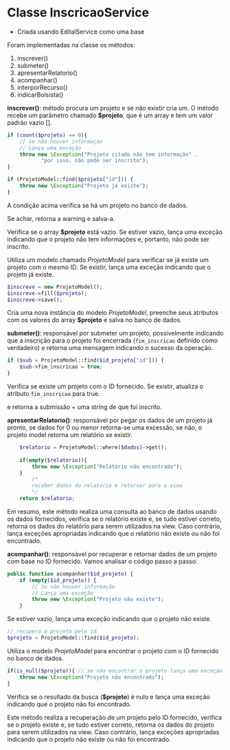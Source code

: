 # Classe InscricaoService

* Criada usando EditalService como uma base

Foram implementadas na classe os métodos:

1. inscrever()
2. submeter()
3. apresentarRelatorio()
4. acompanhar()
5. interporRecurso()
6. indicarBolsista()

**inscrever()**: método procura um projeto e se não existir cria um.
O método recebe um parâmetro chamado **$projeto**, que é um array e tem um valor padrão vazio [].

~~~php
if (count($projeto) == 0){ 
    // Se não houver informação
    // Lança uma exceção
    throw new \Exception("Projeto citado não tem informação" .
           "por isso, não pode ser inscrito");
}

if (ProjetoModel::find($projeto["id"])) {
    throw new \Exception("Projeto já existe");
}
~~~

A condição acima verifica se há um projeto no banco de dados.

Se achar, retorna a warning e salva-a.

Verifica se o array **$projeto** está vazio. Se estiver vazio, lança uma exceção indicando que o projeto não tem informações e, portanto, não pode ser inscrito.

Utiliza um modelo chamado *ProjetoModel* para verificar se já existe um projeto com o mesmo ID. Se existir, lança uma exceção indicando que o projeto já existe.

~~~php
$inscreve = new ProjetoModel();
$inscreve->fill($projeto);
$inscreve->save();
~~~

Cria uma nova instância do modelo *ProjetoModel*, preenche seus atributos com os valores do array **$projeto** e salva no banco de dados.

**submeter()**: responsável por submeter um projeto, possivelmente indicando que a inscrição para o projeto foi encerrada (`fim_inscricao` definido como verdadeiro) e retorna uma mensagem indicando o sucesso da operação.

~~~php
if ($sub = ProjetoModel::find($id_projeto["id"])) {
    $sub->fim_inscricao = true; 
}
~~~
Verifica se existe um projeto com o ID fornecido. Se existir, atualiza o atributo `fim_inscricao` para true.

e retorna a submissão + uma string de que foi inscrito.

**apresentarRelatorio()**: responsável por pegar os dados de um projeto já pronto, se dados for 0 ou menor retorna-se uma excessão, se não, o projeto model retorna um relatório se existir.

~~~php
    $relatorio = ProjetoModel::where($dados)->get();
        
    if(empty($relatorio)){
        throw new \Exception("Relatório não encontrado");
    }
        /*
        receber dados do relatório e retornar para a view
        */
    return $relatorio;
~~~

Em resumo, este método realiza uma consulta ao banco de dados usando os dados fornecidos, verifica se o relatório existe e, se tudo estiver correto, retorna os dados do relatório para serem utilizados na view. Caso contrário, lança exceções apropriadas indicando que o relatório não existe ou não foi encontrado.

**acompanhar()**: responsável por recuperar e retornar dados de um projeto com base no ID fornecido. Vamos analisar o código passo a passo:

~~~php
public function acompanhar($id_projeto) {
    if (empty($id_projeto)) {
        // Se não houver informação
        // Lança uma exceção
        throw new \Exception("Projeto não existe");
    }
~~~

Se estiver vazio, lança uma exceção indicando que o projeto não existe.

~~~php
// recupera o projeto pelo id
$projeto = ProjetoModel::find($id_projeto);
~~~

Utiliza o modelo *ProjetoModel* para encontrar o projeto com o ID fornecido no banco de dados.

~~~php
if(is_null($projeto)){ // se não encontrar o projeto lança uma exceção
    throw new \Exception("Projeto não encontrado");
}
~~~

Verifica se o resultado da busca (**$projeto**) é nulo e lança uma exceção indicando que o projeto não foi encontrado.

Este método realiza a recuperação de um projeto pelo ID fornecido, verifica se o projeto existe e, se tudo estiver correto, retorna os dados do projeto para serem utilizados na view. Caso contrário, lança exceções apropriadas indicando que o projeto não existe ou não foi encontrado.